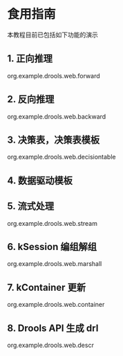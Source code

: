 # 食用指南

本教程目前已包括如下功能的演示

## 1. 正向推理

org.example.drools.web.forward

## 2. 反向推理

org.example.drools.web.backward

## 3. 决策表，决策表模板

org.example.drools.web.decisiontable

## 4. 数据驱动模板

## 5. 流式处理

org.example.drools.web.stream

## 6. kSession 编组解组

org.example.drools.web.marshall

## 7. kContainer 更新

org.example.drools.web.container

## 8. Drools API 生成 drl 

org.example.drools.web.descr